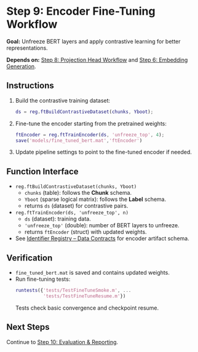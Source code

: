 # Step 9: Encoder Fine-Tuning Workflow

**Goal:** Unfreeze BERT layers and apply contrastive learning for better representations.

**Depends on:** [Step 8: Projection Head Workflow](step08_projection_head.md) and [Step 6: Embedding Generation](step06_embedding_generation.md).

## Instructions
1. Build the contrastive training dataset:
   ```matlab
   ds = reg.ftBuildContrastiveDataset(chunks, Yboot);
   ```
2. Fine-tune the encoder starting from the pretrained weights:
   ```matlab
   ftEncoder = reg.ftTrainEncoder(ds, 'unfreeze_top', 4);
   save('models/fine_tuned_bert.mat','ftEncoder')
   ```
3. Update pipeline settings to point to the fine-tuned encoder if needed.

## Function Interface
- `reg.ftBuildContrastiveDataset(chunks, Yboot)`
  - `chunks` (table): follows the **Chunk** schema.
  - `Yboot` (sparse logical matrix): follows the **Label** schema.
  - returns `ds` (dataset) for contrastive pairs.
- `reg.ftTrainEncoder(ds, 'unfreeze_top', n)`
  - `ds` (dataset): training data.
  - `'unfreeze_top'` (double): number of BERT layers to unfreeze.
  - returns `ftEncoder` (struct) with updated weights.
- See [Identifier Registry – Data Contracts](identifier_registry.md#data-contracts) for encoder artifact schema.

## Verification
- `fine_tuned_bert.mat` is saved and contains updated weights.
- Run fine-tuning tests:
  ```matlab
  runtests({'tests/TestFineTuneSmoke.m', ...
            'tests/TestFineTuneResume.m'})
  ```
  Tests check basic convergence and checkpoint resume.

## Next Steps
Continue to [Step 10: Evaluation & Reporting](step10_evaluation_reporting.md).

